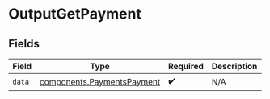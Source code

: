 # OutputGetPayment


## Fields

| Field                                                                    | Type                                                                     | Required                                                                 | Description                                                              |
| ------------------------------------------------------------------------ | ------------------------------------------------------------------------ | ------------------------------------------------------------------------ | ------------------------------------------------------------------------ |
| `data`                                                                   | [components.PaymentsPayment](../../models/components/paymentspayment.md) | :heavy_check_mark:                                                       | N/A                                                                      |